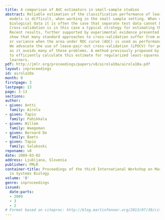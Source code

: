 ```yaml
---
title: A comparison of AUC estimators in small-sample studies
abstract: Reliable estimation of the classification performance of learned predictive
  models is difficult, when working in the small sample setting. When dealing with
  biological data it is often the case that separate test data cannot be afforded.
  Cross-validation is in this case a typical strategy for estimating the performance.
  Recent results, further supported by experimental evidence presented in this article,
  show that many standard approaches to cross-validation suffer from extensive bias
  or variance when the area under ROC curve (AUC) is used as performance measure.
  We advocate the use of leave-pair-out cross-validation (LPOCV) for performance estimation,
  as it avoids many of these problems. A method previously proposed by us can be used
  to efficiently calculate this estimate for regularized least-squares (RLS) based
  learners.
pdf: http://jmlr.org/proceedings/papers/v8/airola10a/airola10a.pdf
layout: inproceedings
id: airola10a
month: 0
firstpage: 3
lastpage: 13
page: 3-13
sections: 
author:
- given: Antti
  family: Airola
- given: Tapio
  family: Pahikkala
- given: Willem
  family: Waegeman
- given: Bernard De
  family: Baets
- given: Tapio
  family: Salakoski
reponame: v8
date: 2009-03-02
address: Ljubljana, Slovenia
publisher: PMLR
container-title: Proceedings of the third International Workshop on Machine Learning
  in Systems Biology
volume: '8'
genre: inproceedings
issued:
  date-parts:
  - 2009
  - 3
  - 2
# Format based on citeproc: http://blog.martinfenner.org/2013/07/30/citeproc-yaml-for-bibliographies/
---
```

